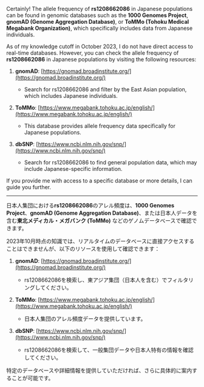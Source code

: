 Certainly! The allele frequency of **rs1208662086** in Japanese populations can be found in genomic databases such as the **1000 Genomes Project**, **gnomAD (Genome Aggregation Database)**, or **ToMMo (Tohoku Medical Megabank Organization)**, which specifically includes data from Japanese individuals.

As of my knowledge cutoff in October 2023, I do not have direct access to real-time databases. However, you can check the allele frequency of **rs1208662086** in Japanese populations by visiting the following resources:

1. **gnomAD**: [https://gnomad.broadinstitute.org/](https://gnomad.broadinstitute.org/)
   - Search for rs1208662086 and filter by the East Asian population, which includes Japanese individuals.

2. **ToMMo**: [https://www.megabank.tohoku.ac.jp/english/](https://www.megabank.tohoku.ac.jp/english/)
   - This database provides allele frequency data specifically for Japanese populations.

3. **dbSNP**: [https://www.ncbi.nlm.nih.gov/snp/](https://www.ncbi.nlm.nih.gov/snp/)
   - Search for rs1208662086 to find general population data, which may include Japanese-specific information.

If you provide me with access to a specific database or more details, I can guide you further.

---

日本人集団における**rs1208662086**のアレル頻度は、**1000 Genomes Project**、**gnomAD (Genome Aggregation Database)**、または日本人データを含む**東北メディカル・メガバンク (ToMMo)** などのゲノムデータベースで確認できます。

2023年10月時点の知識では、リアルタイムのデータベースに直接アクセスすることはできませんが、以下のリソースを使用して確認できます：

1. **gnomAD**: [https://gnomad.broadinstitute.org/](https://gnomad.broadinstitute.org/)
   - rs1208662086を検索し、東アジア集団（日本人を含む）でフィルタリングしてください。

2. **ToMMo**: [https://www.megabank.tohoku.ac.jp/english/](https://www.megabank.tohoku.ac.jp/english/)
   - 日本人集団のアレル頻度データを提供しています。

3. **dbSNP**: [https://www.ncbi.nlm.nih.gov/snp/](https://www.ncbi.nlm.nih.gov/snp/)
   - rs1208662086を検索して、一般集団データや日本人特有の情報を確認してください。

特定のデータベースや詳細情報を提供していただければ、さらに具体的に案内することが可能です。
